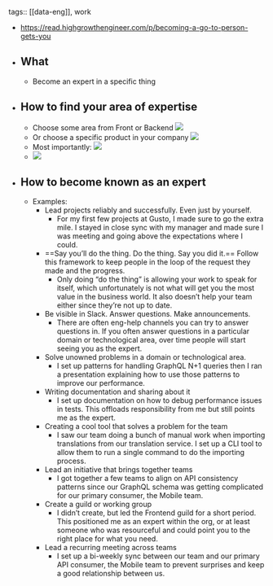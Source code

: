 tags:: [[data-eng]], work

- https://read.highgrowthengineer.com/p/becoming-a-go-to-person-gets-you
- ## What
	- Become an expert in a specific thing
- ## How to find your area of expertise
	- Choose some area from Front or Backend
	  ![](https://substackcdn.com/image/fetch/f_auto,q_auto:good,fl_progressive:steep/https%3A%2F%2Fsubstack-post-media.s3.amazonaws.com%2Fpublic%2Fimages%2F0c6e2292-46c3-499f-995d-8bbeca15f2e4_2048x928.png)
	- Or choose a specific product in your company
	  ![](https://substackcdn.com/image/fetch/f_auto,q_auto:good,fl_progressive:steep/https%3A%2F%2Fsubstack-post-media.s3.amazonaws.com%2Fpublic%2Fimages%2F97a0394f-c590-4cc6-a15b-16d4f657aead_2048x1734.png)
	- Most importantly:
	  ![](https://substackcdn.com/image/fetch/f_auto,q_auto:good,fl_progressive:steep/https%3A%2F%2Fsubstack-post-media.s3.amazonaws.com%2Fpublic%2Fimages%2F6b1017ec-4691-4276-9ee7-6074b47b16a6_2157x1258.png)
	- ![](https://substackcdn.com/image/fetch/f_auto,q_auto:good,fl_progressive:steep/https%3A%2F%2Fsubstack-post-media.s3.amazonaws.com%2Fpublic%2Fimages%2F61568bd1-b488-434c-8404-02b65d508f5f_1412x884.png)
- ## How to become known as an expert
	- Examples:
		- Lead projects reliably and successfully. Even just by yourself.
			- For my first few projects at Gusto, I made sure to go the extra mile. I stayed in close sync with my manager and made sure I was meeting and going above the expectations where I could.
		- ==Say you’ll do the thing. Do the thing. Say you did it.== Follow this framework to keep people in the loop of the request they made and the progress.
			- Only doing “do the thing” is allowing your work to speak for itself, which unfortunately is not what will get you the most value in the business world. It also doesn’t help your team either since they’re not up to date.
		- Be visible in Slack. Answer questions. Make announcements.
			- There are often eng-help channels you can try to answer questions in. If you often answer questions in a particular domain or technological area, over time people will start seeing you as the expert.
		- Solve unowned problems in a domain or technological area.
			- I set up patterns for handling GraphQL N+1 queries then I ran a presentation explaining how to use those patterns to improve our performance.
		- Writing documentation and sharing about it
			- I set up documentation on how to debug performance issues in tests. This offloads responsibility from me but still points me as the expert.
		- Creating a cool tool that solves a problem for the team
			- I saw our team doing a bunch of manual work when importing translations from our translation service. I set up a CLI tool to allow them to run a single command to do the importing process.
		- Lead an initiative that brings together teams
			- I got together a few teams to align on API consistency patterns since our GraphQL schema was getting complicated for our primary consumer, the Mobile team.
		- Create a guild or working group
			- I didn’t create, but led the Frontend guild for a short period. This positioned me as an expert within the org, or at least someone who was resourceful and could point you to the right place for what you need.
		- Lead a recurring meeting across teams
			- I set up a bi-weekly sync between our team and our primary API consumer, the Mobile team to prevent surprises and keep a good relationship between us.